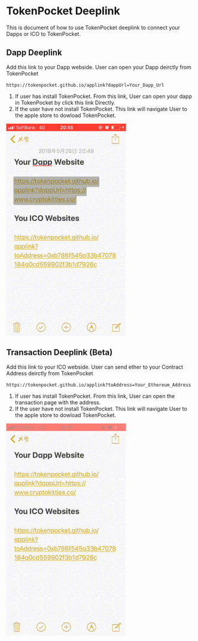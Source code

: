 # TokenPocket Deeplink

This is document of how to use TokenPocket deeplink to connect your Dapps or ICO to TokenPocket.

## Dapp Deeplink

Add this link to your Dapp webside. User can open your Dapp deirctly from TokenPocket

```text
https://tokenpocket.github.io/applink?dappUrl=Your_Dapp_Url
```

1. If user has install TokenPocket. From this link, User can open your dapp in TokenPocket by click this link Directly.
2. If the user have not install TokenPocket. This link will navigate User to the apple store to dowload TokenPocket.

![dapp](/deeplink/dapp.gif)

## Transaction Deeplink (Beta)

Add this link to your ICO webside. User can send ether to your Contract Address deirctly from TokenPocket

```text
https://tokenpocket.github.io/applink?toAddress=Your_Ethereum_Address
```

1. If user has install TokenPocket. From this link, User can open the transaction page with the address.
2. If the user have not install TokenPocket. This link will navigate User to the apple store to dowload TokenPocket.

![transaction](/deeplink/transaction.gif)
